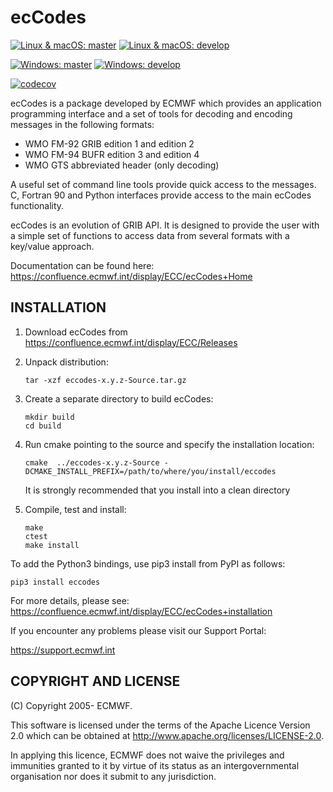 ecCodes
=======

[![Linux & macOS: master](https://img.shields.io/github/actions/workflow/status/ecmwf/eccodes/ci.yml?branch=master&label=Linux%20%26%20MacOS%3A%20master)](https://github.com/ecmwf/eccodes/actions/workflows/ci.yml?query=branch%3Amaster)
[![Linux & macOS: develop](https://img.shields.io/github/actions/workflow/status/ecmwf/eccodes/ci.yml?branch=develop&label=Linux%20%26%20MacOS%3A%20develop)](https://github.com/ecmwf/eccodes/actions/workflows/ci.yml?query=branch%3Adevelop)

[![Windows: master](https://img.shields.io/appveyor/ci/ecmwf/eccodes/master.svg?label=Windows%3A%20master)](https://ci.appveyor.com/project/ecmwf/eccodes/branch/master)
[![Windows: develop](https://img.shields.io/appveyor/ci/ecmwf/eccodes/develop.svg?label=Windows%3A%20develop)](https://ci.appveyor.com/project/ecmwf/eccodes/branch/develop)

[![codecov](https://codecov.io/gh/ecmwf/eccodes/branch/develop/graph/badge.svg)](https://codecov.io/gh/ecmwf/eccodes)

ecCodes is a package developed by ECMWF which provides an application programming interface
and a set of tools for decoding and encoding messages in the following formats:

   * WMO FM-92 GRIB edition 1 and edition 2
   * WMO FM-94 BUFR edition 3 and edition 4
   * WMO GTS abbreviated header (only decoding)

A useful set of command line tools provide quick access to the messages.
C, Fortran 90 and Python interfaces provide access to the main ecCodes functionality.

ecCodes is an evolution of GRIB API.
It is designed to provide the user with a simple set of functions to access data from
several formats with a key/value approach.

Documentation can be found here:
   https://confluence.ecmwf.int/display/ECC/ecCodes+Home

INSTALLATION
------------

1. Download ecCodes from https://confluence.ecmwf.int/display/ECC/Releases

2. Unpack distribution:
   ```
   tar -xzf eccodes-x.y.z-Source.tar.gz
   ```

3. Create a separate directory to build ecCodes:
   ```
   mkdir build
   cd build
   ```

4. Run cmake pointing to the source and specify the installation location:
   ```
   cmake  ../eccodes-x.y.z-Source -DCMAKE_INSTALL_PREFIX=/path/to/where/you/install/eccodes
   ```
   
   It is strongly recommended that you install into a clean directory

5. Compile, test and install:
   ```
   make
   ctest
   make install
   ```

To add the Python3 bindings, use pip3 install from PyPI as follows:
   ```
   pip3 install eccodes
   ```

For more details, please see:
https://confluence.ecmwf.int/display/ECC/ecCodes+installation

If you encounter any problems please visit our Support Portal:

   https://support.ecmwf.int



COPYRIGHT AND LICENSE
----------------------

(C) Copyright 2005- ECMWF.

This software is licensed under the terms of the Apache Licence Version 2.0
which can be obtained at http://www.apache.org/licenses/LICENSE-2.0.

In applying this licence, ECMWF does not waive the privileges and immunities granted to it by
virtue of its status as an intergovernmental organisation nor does it submit to any jurisdiction.

